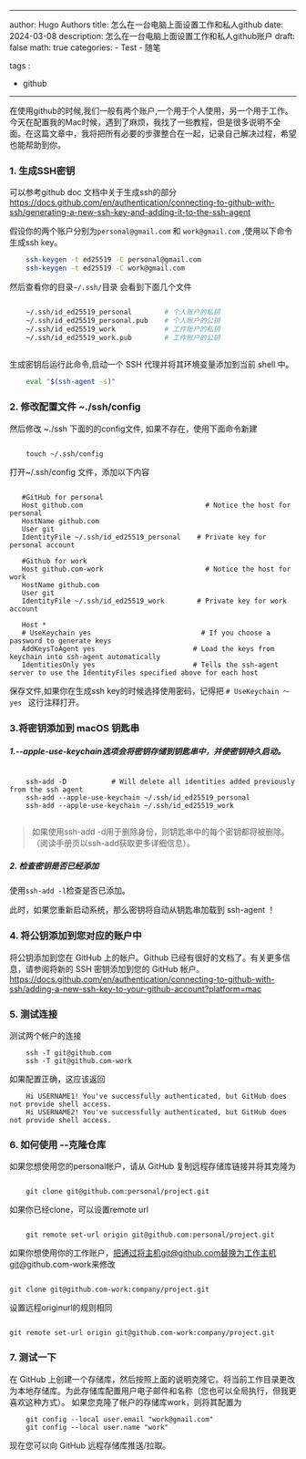 
---
author: Hugo Authors
title: 怎么在一台电脑上面设置工作和私人github 
date: 2024-03-08
description: 怎么在一台电脑上面设置工作和私人github账户
draft: false
math: true
categories:
    - Test
    - 随笔

tags :
   - github

---




在使用github的时候,我们一般有两个账户,一个用于个人使用，另一个用于工作。今天在配置我的Mac时候，遇到了麻烦，我找了一些教程，但是很多说明不全面。在这篇文章中，我将把所有必要的步骤整合在一起，记录自己解决过程，希望也能帮助到你。

### 1. 生成SSH密钥


可以参考github doc 文档中关于生成ssh的部分
https://docs.github.com/en/authentication/connecting-to-github-with-ssh/generating-a-new-ssh-key-and-adding-it-to-the-ssh-agent

假设你的两个账户分别为`personal@gmail.com` 和 `work@gmail.com`  ,使用以下命令生成ssh key。    




```bash
    ssh-keygen -t ed25519 -C personal@gmail.com
    ssh-keygen -t ed25519 -C work@gmail.com     
```

然后查看你的目录`~/.ssh/`目录  会看到下面几个文件



```bash

    ~/.ssh/id_ed25519_personal        # 个人账户的私钥
    ~/.ssh/id_ed25519_personal.pub    # 个人账户的公钥
    ~/.ssh/id_ed25519_work            # 工作账户的私钥
    ~/.ssh/id_ed25519_work.pub        # 工作账户的公钥
    
```

生成密钥后运行此命令,启动一个 SSH 代理并将其环境变量添加到当前 shell 中。

```bash
    eval "$(ssh-agent -s)"      
```

### 2. 修改配置文件  ~./ssh/config 

然后修改 ~./ssh 下面的的config文件,  如果不存在，使用下面命令新建


```shell 

    touch ~/.ssh/config

 ```
 打开~/.ssh/config 文件，添加以下内容

 ``` shell
 
    #GitHub for personal
    Host github.com                              # Notice the host for personal
    HostName github.com
    User git
    IdentityFile ~/.ssh/id_ed25519_personal    # Private key for personal account

    #Github for work
    Host github.com-work                         # Notice the host for work 
    HostName github.com
    User git
    IdentityFile ~/.ssh/id_ed25519_work        # Private key for work account

    Host *
    # UseKeychain yes                           # If you choose a password to generate keys
    AddKeysToAgent yes                        # Load the keys from keychain into ssh-agent automatically
    IdentitiesOnly yes                        # Tells the ssh-agent server to use the IdentityFiles specified above for each host

```

保存文件,如果你在生成ssh key的时候选择使用密码，记得把 `# UseKeychain ～yes `   这行注释打开。

 ### 3.将密钥添加到 macOS 钥匙串

  ##### 1.--apple-use-keychain选项会将密钥存储到钥匙串中，并使密钥持久启动。

```shell

    ssh-add -D           # Will delete all identities added previously from the ssh agent
    ssh-add --apple-use-keychain ~/.ssh/id_ed25519_personal
    ssh-add --apple-use-keychain ~/.ssh/id_ed25519_work    


```



> 如果使用ssh-add -d用于删除身份，则钥匙串中的每个密钥都将被删除。（阅读手册页以ssh-add获取更多详细信息）。
##### 2. 检查密钥是否已经添加

使用`ssh-add -l`检查是否已添加。

此时，如果您重新启动系统，那么密钥将自动从钥匙串加载到 ssh-agent ！

### 4. 将公钥添加到您对应的账户中


将公钥添加到您在 GitHub 上的帐户。Github 已经有很好的文档了。有关更多信息，请参阅将新的 SSH 密钥添加到您的 GitHub 帐户。
https://docs.github.com/en/authentication/connecting-to-github-with-ssh/adding-a-new-ssh-key-to-your-github-account?platform=mac

### 5. 测试连接

测试两个帐户的连接

```shell
    ssh -T git@github.com
    ssh -T git@github.com-work    

````
如果配置正确，这应该返回

```shell
    Hi USERNAME1! You've successfully authenticated, but GitHub does not provide shell access. 
    Hi USERNAME2! You've successfully authenticated, but GitHub does not provide shell access. 

```
### 6. 如何使用 --克隆仓库

如果您想使用您的personal帐户，请从 GitHub 复制远程存储库链接并将其克隆为
``` shell

    git clone git@github.com:personal/project.git

```
如果你已经clone，可以设置remote url

``` shell

    git remote set-url origin git@github.com:personal/project.git

```

 如果你想使用你的工作账户，把通过将主机git@github.com替换为工作主机git@github.com-work来修改 
```shell

git clone git@github.com-work:company/project.git
```
设置远程originurl的规则相同

```shell

git remote set-url origin git@github.com-work:company/project.git

```
### 7. 测试一下

在 GitHub 上创建一个存储库，然后按照上面的说明克隆它。将当前工作目录更改为本地存储库。为此存储库配置用户电子邮件和名称（您也可以全局执行，但我更喜欢这种方式）。
如果您克隆了帐户的存储库work，则将其配置为

```shell
    git config --local user.email "work@gmail.com"
    git config --local user.name "work"
```
现在您可以向 GitHub 远程存储库推送/拉取。

